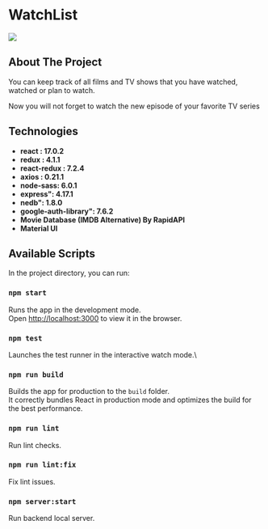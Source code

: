 # WatchList

![](gif/Animation.gif)

## About The Project

You can keep track of all films and TV shows that you have watched, watched or plan to watch.

Now you will not forget to watch the new episode of your favorite TV series
## Technologies
* **react : 17.0.2**
* **redux : 4.1.1**
* **react-redux : 7.2.4**
* **axios : 0.21.1**
* **node-sass: 6.0.1**
* **express": 4.17.1**
* **nedb": 1.8.0**
* **google-auth-library": 7.6.2**
* **Movie Database (IMDB Alternative) By RapidAPI**
* **Material UI**

## Available Scripts

In the project directory, you can run:

### `npm start`

Runs the app in the development mode.\
Open [http://localhost:3000](http://localhost:3000) to view it in the browser.

### `npm test`

Launches the test runner in the interactive watch mode.\

### `npm run build`

Builds the app for production to the `build` folder.\
It correctly bundles React in production mode and optimizes the build for the best performance.


### `npm run lint `

Run lint checks.

### `npm run lint:fix`

Fix lint issues.

### `npm server:start`
Run backend local server.
